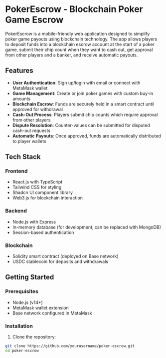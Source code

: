 # PokerEscrow - Blockchain Poker Game Escrow

PokerEscrow is a mobile-friendly web application designed to simplify poker game payouts using blockchain technology. The app allows players to deposit funds into a blockchain escrow account at the start of a poker game, submit their chip count when they want to cash out, get approval from other players and a banker, and receive automatic payouts.

## Features

- **User Authentication**: Sign up/login with email or connect with MetaMask wallet
- **Game Management**: Create or join poker games with custom buy-in amounts
- **Blockchain Escrow**: Funds are securely held in a smart contract until approved for withdrawal
- **Cash-Out Process**: Players submit chip counts which require approval from other players
- **Dispute Resolution**: Counter-values can be submitted for disputed cash-out requests
- **Automatic Payouts**: Once approved, funds are automatically distributed to player wallets

## Tech Stack

### Frontend
- React.js with TypeScript
- Tailwind CSS for styling
- Shadcn UI component library
- Web3.js for blockchain interaction

### Backend
- Node.js with Express
- In-memory database (for development, can be replaced with MongoDB)
- Session-based authentication

### Blockchain
- Solidity smart contract (deployed on Base network)
- USDC stablecoin for deposits and withdrawals

## Getting Started

### Prerequisites
- Node.js (v14+)
- MetaMask wallet extension
- Base network configured in MetaMask

### Installation

1. Clone the repository:
```bash
git clone https://github.com/yourusername/poker-escrow.git
cd poker-escrow
